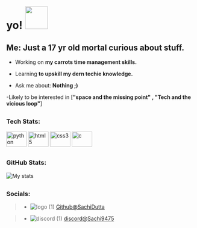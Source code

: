 <h1> yo! <img src="https://media.tenor.com/sTRIJIgIh2gAAAAi/bun-hop-transparent-bunny.gif" width="60px" height="60px"> </h1>


<h2 align="left">Me: Just a 17 yr old mortal curious about stuff.</h2>
  
  


- Working on **my carrots time management skills.**

- Learning **to upskill my dern techie knowledge.**

- Ask me about: **Nothing ;)**

-Likely to be interested in [**"space and the missing point" , "Tech and the vicious loop"**]



## <h3 align="left">Tech Stats:</h3>
<div align="left">
<img src="https://cdn.jsdelivr.net/gh/devicons/devicon/icons/python/python-original.svg" height="40" width="54" alt="python"  />
<img src="https://cdn.jsdelivr.net/gh/devicons/devicon/icons/html5/html5-original.svg" height="40" width="54" alt="html5"  />
<img src="https://cdn.jsdelivr.net/gh/devicons/devicon/icons/css3/css3-original.svg" height="40" width="54" alt="css3"  />
<img src="https://cdn.jsdelivr.net/gh/devicons/devicon/icons/c/c-original.svg" height="40" width="54" alt="c"  />
  
</div>


## <h3 align='left'>GitHub Stats:</h3>

![My stats](https://github-readme-stats.vercel.app/api?username=SachiDutta&theme=dark&rank_icon=github&hide=contribs,prs)




## <h3 align='left'> Socials: </h3>

 
  

> - ![logo (1)](https://github.com/SachiDutta/SachiDutta/assets/109479099/5a4afb3f-cf82-49c3-8d15-2550c6813608)
 [Github@SachiDutta](https://github.com/SachiDutta)

> - ![discord (1)](https://github.com/SachiDutta/SachiDutta/assets/109479099/f4705192-6820-4ea6-9bf9-3a8b2829ba92)
[discord@Sachi9475](https://discord.com/channels/@me)







 
    



